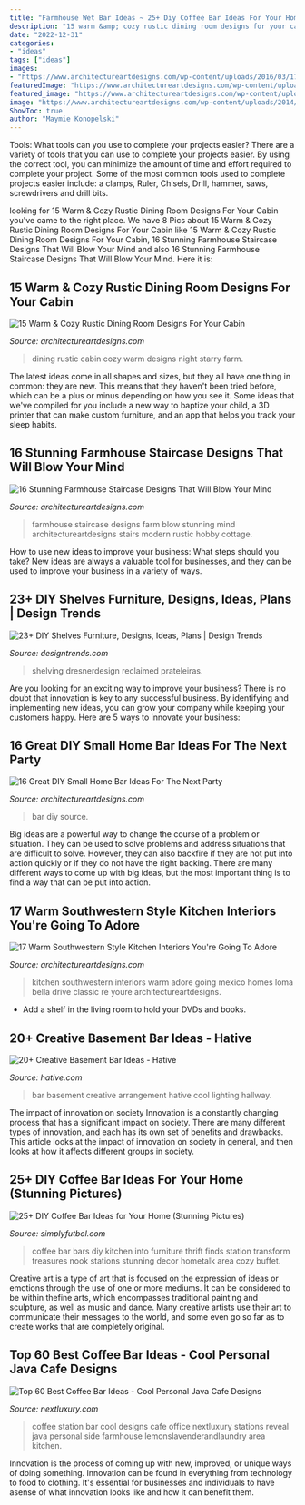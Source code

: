 ```yaml
---
title: "Farmhouse Wet Bar Ideas ~ 25+ Diy Coffee Bar Ideas For Your Home (stunning Pictures)"
description: "15 warm &amp; cozy rustic dining room designs for your cabin"
date: "2022-12-31"
categories:
- "ideas"
tags: ["ideas"]
images:
- "https://www.architectureartdesigns.com/wp-content/uploads/2016/03/17-Warm-Southwestern-Style-Kitchen-Interiors-Youre-Going-To-Adore-6.jpg"
featuredImage: "https://www.architectureartdesigns.com/wp-content/uploads/2016/03/17-Warm-Southwestern-Style-Kitchen-Interiors-Youre-Going-To-Adore-6.jpg"
featured_image: "https://www.architectureartdesigns.com/wp-content/uploads/2015/05/347.jpg"
image: "https://www.architectureartdesigns.com/wp-content/uploads/2014/10/15-Warm-Cozy-Rustic-Dining-Room-Designs-For-Your-Cabin-14-630x971.jpg"
ShowToc: true
author: "Maymie Konopelski"
---
```



Tools: What tools can you use to complete your projects easier?
There are a variety of tools that you can use to complete your projects easier. By using the correct tool, you can minimize the amount of time and effort required to complete your project. Some of the most common tools used to complete projects easier include: a clamps, Ruler, Chisels, Drill, hammer, saws, screwdrivers and drill bits.

	

		
looking for 15 Warm &amp; Cozy Rustic Dining Room Designs For Your Cabin you've came to the right place. We have 8 Pics about 15 Warm &amp; Cozy Rustic Dining Room Designs For Your Cabin like 15 Warm &amp; Cozy Rustic Dining Room Designs For Your Cabin, 16 Stunning Farmhouse Staircase Designs That Will Blow Your Mind and also 16 Stunning Farmhouse Staircase Designs That Will Blow Your Mind. Here it is:
		
    
## 15 Warm &amp; Cozy Rustic Dining Room Designs For Your Cabin

<img loading=lazy src="https://www.architectureartdesigns.com/wp-content/uploads/2014/10/15-Warm-Cozy-Rustic-Dining-Room-Designs-For-Your-Cabin-14-630x971.jpg" onerror="this.onerror=null;this.src='https://tse2.mm.bing.net/th?id=OIP.JDHoijQjkISlUGyK2a58ZgHaLa&amp;pid=15.1';" alt="15 Warm &amp; Cozy Rustic Dining Room Designs For Your Cabin">

_Source: architectureartdesigns.com_

>dining rustic cabin cozy warm designs night starry farm. 

	

The latest ideas come in all shapes and sizes, but they all have one thing in common: they are new. This means that they haven't been tried before, which can be a plus or minus depending on how you see it. Some ideas that we've compiled for you include a new way to baptize your child, a 3D printer that can make custom furniture, and an app that helps you track your sleep habits.

    
## 16 Stunning Farmhouse Staircase Designs That Will Blow Your Mind

<img loading=lazy src="https://www.architectureartdesigns.com/wp-content/uploads/2019/01/16-Stunning-Farmhouse-Staircase-Designs-That-Will-Blow-Your-Mind-3.jpg" onerror="this.onerror=null;this.src='https://tse2.mm.bing.net/th?id=OIP.0DaEcmLMAloOublezH9EugHaLH&amp;pid=15.1';" alt="16 Stunning Farmhouse Staircase Designs That Will Blow Your Mind">

_Source: architectureartdesigns.com_

>farmhouse staircase designs farm blow stunning mind architectureartdesigns stairs modern rustic hobby cottage. 

	

How to use new ideas to improve your business: What steps should you take?
New ideas are always a valuable tool for businesses, and they can be used to improve your business in a variety of ways.

    
## 23+ DIY Shelves Furniture, Designs, Ideas, Plans | Design Trends

<img loading=lazy src="https://images.designtrends.com/wp-content/uploads/2016/03/03071520/Reclaimed-Bar-Wood-DIY-Shelves.jpeg" onerror="this.onerror=null;this.src='https://tse4.mm.bing.net/th?id=OIP.zMJMltLL08qrpk6uyDEU-wHaLH&amp;pid=15.1';" alt="23+ DIY Shelves Furniture, Designs, Ideas, Plans | Design Trends">

_Source: designtrends.com_

>shelving dresnerdesign reclaimed prateleiras. 

	

Are you looking for an exciting way to improve your business? There is no doubt that innovation is key to any successful business. By identifying and implementing new ideas, you can grow your company while keeping your customers happy. Here are 5 ways to innovate your business: 

    
## 16 Great DIY Small Home Bar Ideas For The Next Party

<img loading=lazy src="https://www.architectureartdesigns.com/wp-content/uploads/2015/05/347.jpg" onerror="this.onerror=null;this.src='https://tse4.mm.bing.net/th?id=OIP.qTqZfqwmLmWmakzlwJCINQHaKA&amp;pid=15.1';" alt="16 Great DIY Small Home Bar Ideas For The Next Party">

_Source: architectureartdesigns.com_

>bar diy source. 

	

Big ideas are a powerful way to change the course of a problem or situation. They can be used to solve problems and address situations that are difficult to solve. However, they can also backfire if they are not put into action quickly or if they do not have the right backing. There are many different ways to come up with big ideas, but the most important thing is to find a way that can be put into action.

    
## 17 Warm Southwestern Style Kitchen Interiors You&#039;re Going To Adore

<img loading=lazy src="https://www.architectureartdesigns.com/wp-content/uploads/2016/03/17-Warm-Southwestern-Style-Kitchen-Interiors-Youre-Going-To-Adore-6.jpg" onerror="this.onerror=null;this.src='https://tse2.mm.bing.net/th?id=OIP.6lBxdU9yGem0CHX2p4sBsAHaEv&amp;pid=15.1';" alt="17 Warm Southwestern Style Kitchen Interiors You&#039;re Going To Adore">

_Source: architectureartdesigns.com_

>kitchen southwestern interiors warm adore going mexico homes loma bella drive classic re youre architectureartdesigns. 

	

- Add a shelf in the living room to hold your DVDs and books.

    
## 20+ Creative Basement Bar Ideas - Hative

<img loading=lazy src="https://hative.com/wp-content/uploads/2014/05/basement-bar-ideas/13-wall-arrangement.jpg" onerror="this.onerror=null;this.src='https://tse3.mm.bing.net/th?id=OIP.cFNCNa6iVc-TO7xSlDm1QQHaJ3&amp;pid=15.1';" alt="20+ Creative Basement Bar Ideas - Hative">

_Source: hative.com_

>bar basement creative arrangement hative cool lighting hallway. 

	

The impact of innovation on society
Innovation is a constantly changing process that has a significant impact on society. There are many different types of innovation, and each has its own set of benefits and drawbacks. This article looks at the impact of innovation on society in general, and then looks at how it affects different groups in society.

    
## 25+ DIY Coffee Bar Ideas For Your Home (Stunning Pictures)

<img loading=lazy src="http://simplyfutbol.com/wp-content/uploads/2017/04/word-image-10.jpeg" onerror="this.onerror=null;this.src='https://tse1.mm.bing.net/th?id=OIP.S7xVRK5s5w35z4AR4P-mngHaJ4&amp;pid=15.1';" alt="25+ DIY Coffee Bar Ideas for Your Home (Stunning Pictures)">

_Source: simplyfutbol.com_

>coffee bar bars diy kitchen into furniture thrift finds station transform treasures nook stations stunning decor hometalk area cozy buffet. 

	

Creative art is a type of art that is focused on the expression of ideas or emotions through the use of one or more mediums. It can be considered to be within thefine arts, which encompasses traditional painting and sculpture, as well as music and dance. Many creative artists use their art to communicate their messages to the world, and some even go so far as to create works that are completely original.

    
## Top 60 Best Coffee Bar Ideas - Cool Personal Java Cafe Designs

<img loading=lazy src="http://nextluxury.com/wp-content/uploads/dark-grey-coffee-bar-ideas.jpg" onerror="this.onerror=null;this.src='https://tse2.mm.bing.net/th?id=OIP.SHiKW5H72JtGq_1wtkJ94QAAAA&amp;pid=15.1';" alt="Top 60 Best Coffee Bar Ideas - Cool Personal Java Cafe Designs">

_Source: nextluxury.com_

>coffee station bar cool designs cafe office nextluxury stations reveal java personal side farmhouse lemonslavenderandlaundry area kitchen. 

	

Innovation is the process of coming up with new, improved, or unique ways of doing something. Innovation can be found in everything from technology to food to clothing. It's essential for businesses and individuals to have asense of what innovation looks like and how it can benefit them.

